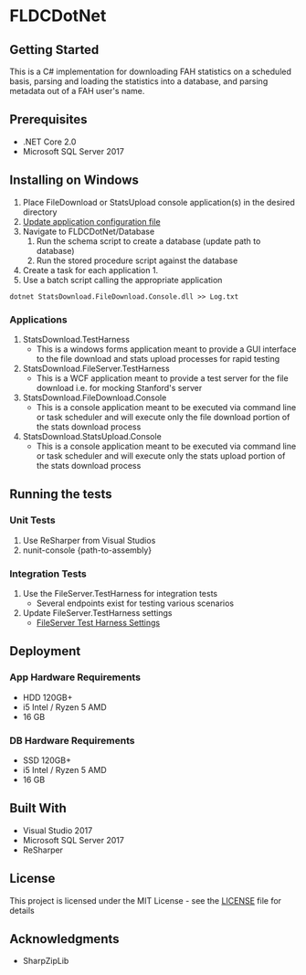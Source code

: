 # FLDCDotNet

## Getting Started

This is a C# implementation for downloading FAH statistics on a scheduled basis, parsing and loading the statistics into a database, and parsing metadata out of a FAH user's name.

## Prerequisites

* .NET Core 2.0
* Microsoft SQL Server 2017

## Installing on Windows

1. Place FileDownload or StatsUpload console application(s) in the desired directory
2. [Update application configuration file](SettingsConfiguration.md)
3. Navigate to FLDCDotNet/Database 
	1. Run the schema script to create a database (update path to database)
	2. Run the stored procedure script against the database
4. Create a task for each application
	1. 
5. Use a batch script calling the appropriate application

```
dotnet StatsDownload.FileDownload.Console.dll >> Log.txt
```

### Applications

1. StatsDownload.TestHarness
	* This is a windows forms application meant to provide a GUI interface to the file download and stats upload processes for rapid testing
2. StatsDownload.FileServer.TestHarness
	* This is a WCF application meant to provide a test server for the file download i.e. for mocking Stanford's server
3. StatsDownload.FileDownload.Console
	* This is a console application meant to be executed via command line or task scheduler and will execute only the file download portion of the stats download process
4. StatsDownload.StatsUpload.Console
	* This is a console application meant to be executed via command line or task scheduler and will execute only the stats upload portion of the stats download process

## Running the tests

### Unit Tests

1. Use ReSharper from Visual Studios
2. nunit-console {path-to-assembly}

### Integration Tests

1. Use the FileServer.TestHarness for integration tests
	* Several endpoints exist for testing various scenarios
2. Update FileServer.TestHarness settings
	* [FileServer Test Harness Settings](FileServer.TestHarness.SettingsConfiguration.md)

## Deployment

### App Hardware Requirements

* HDD 120GB+
* i5 Intel / Ryzen 5 AMD
* 16 GB

### DB Hardware Requirements

* SSD 120GB+
* i5 Intel / Ryzen 5 AMD
* 16 GB

## Built With

* Visual Studio 2017
* Microsoft SQL Server 2017
* ReSharper

## License

This project is licensed under the MIT License - see the [LICENSE](../LICENSE) file for details

## Acknowledgments

* SharpZipLib
<!--stackedit_data:
eyJoaXN0b3J5IjpbLTEzOTM1MDYyMTYsLTEwMjk3NDg1NTldfQ
==
-->